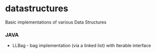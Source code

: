 # datastructures
Basic implementations of various Data Structures

### JAVA
- LLBag - bag implementation (via a linked list) with Iterable interface
